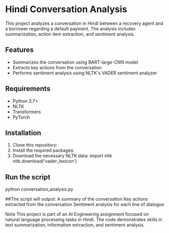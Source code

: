 # Hindi Conversation Analysis

This project analyzes a conversation in Hindi between a recovery agent and a borrower regarding a default payment. The analysis includes summarization, action item extraction, and sentiment analysis.

## Features

- Summarizes the conversation using BART-large-CNN model
- Extracts key actions from the conversation
- Performs sentiment analysis using NLTK's VADER sentiment analyzer

## Requirements

- Python 3.7+
- NLTK
- Transformers
- PyTorch

## Installation

1. Clone this repository:
2. Install the required packages:
3. Download the necessary NLTK data:
import nltk
nltk.download('vader_lexicon')

## Run the script

python conversation_analysis.py

##The script will output:
A summary of the conversation
Key actions extracted from the conversation
Sentiment analysis for each line of dialogue

Note
This project is part of an AI Engineering assignment focused on natural language processing tasks in Hindi. The code demonstrates skills in text summarization, information extraction, and sentiment analysis.
